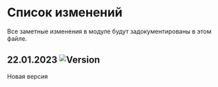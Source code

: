 # Список изменений

Все заметные изменения в модуле будут задокументированы в этом файле.

## 22.01.2023 ![Version](https://img.shields.io/badge/version-v6.2.0-blue)

Новая версия